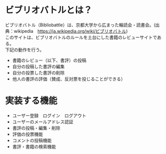 # ビブリオバトルとは？
ビブリオバトル（Bibliobattle）は、京都大学から広まった輪読会・読書会。(出典：wikipedia　https://ja.wikipedia.org/wiki/ビブリオバトル)<br>
このサイトは、ビブリオバトルのルールを土台にした書籍のレビューサイトである。<br>
下記の動作を行う。
- 書籍のレビュー（以下、書評）の投稿
- 自分の投稿した書評の編集
- 自分の投票した書評の削除
- 他人の書評の評価（賛成、反対票を投じることができる）

# 実装する機能
- ユーザー登録　ログイン　ログアウト
- ユーザーのメールアドレス認証
- 書評の投稿・編集・削除
- 評価の投票機能
- コメントの投稿機能
- 書評・書籍の検索機能

